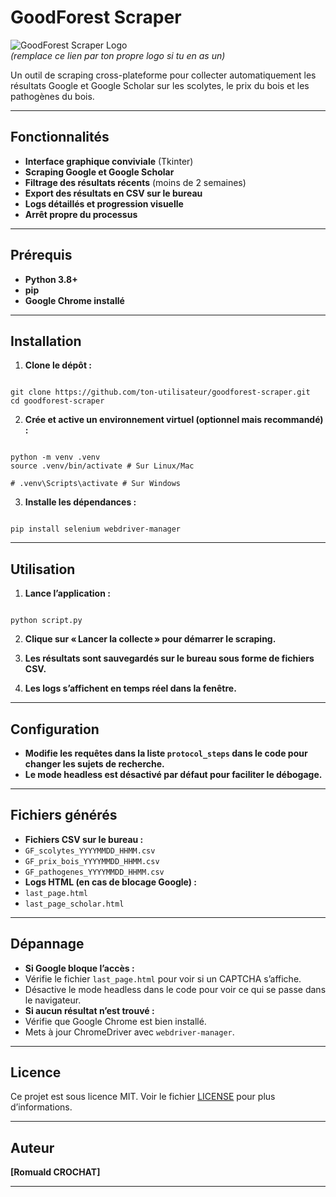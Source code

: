 # GoodForest Scraper

![GoodForest Scraper Logo](https://via.placeholder.com/150x50?text=GoodForest+Scraper)  
_(remplace ce lien par ton propre logo si tu en as un)_

Un outil de scraping cross-plateforme pour collecter automatiquement les résultats Google et Google Scholar sur les scolytes, le prix du bois et les pathogènes du bois.

---

## Fonctionnalités

- **Interface graphique conviviale** (Tkinter)
- **Scraping Google et Google Scholar**
- **Filtrage des résultats récents** (moins de 2 semaines)
- **Export des résultats en CSV sur le bureau**
- **Logs détaillés et progression visuelle**
- **Arrêt propre du processus**

---

## Prérequis

- **Python 3.8+**
- **pip**
- **Google Chrome installé**

---

## Installation

1. **Clone le dépôt :**
```

git clone https://github.com/ton-utilisateur/goodforest-scraper.git
cd goodforest-scraper

```

2. **Crée et active un environnement virtuel (optionnel mais recommandé) :**
```

python -m venv .venv
source .venv/bin/activate # Sur Linux/Mac

# .venv\Scripts\activate # Sur Windows

```

3. **Installe les dépendances :**
```

pip install selenium webdriver-manager

```

---

## Utilisation

1. **Lance l’application :**
```

python script.py

```

2. **Clique sur « Lancer la collecte » pour démarrer le scraping.**

3. **Les résultats sont sauvegardés sur le bureau sous forme de fichiers CSV.**

4. **Les logs s’affichent en temps réel dans la fenêtre.**

---

## Configuration

- **Modifie les requêtes dans la liste `protocol_steps` dans le code pour changer les sujets de recherche.**
- **Le mode headless est désactivé par défaut pour faciliter le débogage.**

---

## Fichiers générés

- **Fichiers CSV sur le bureau :**
- `GF_scolytes_YYYYMMDD_HHMM.csv`
- `GF_prix_bois_YYYYMMDD_HHMM.csv`
- `GF_pathogenes_YYYYMMDD_HHMM.csv`
- **Logs HTML (en cas de blocage Google) :**
- `last_page.html`
- `last_page_scholar.html`

---

## Dépannage

- **Si Google bloque l’accès :**
- Vérifie le fichier `last_page.html` pour voir si un CAPTCHA s’affiche.
- Désactive le mode headless dans le code pour voir ce qui se passe dans le navigateur.
- **Si aucun résultat n’est trouvé :**
- Vérifie que Google Chrome est bien installé.
- Mets à jour ChromeDriver avec `webdriver-manager`.

---

## Licence

Ce projet est sous licence MIT.
Voir le fichier [LICENSE](LICENSE) pour plus d’informations.

---

## Auteur

**[Romuald CROCHAT]**

---

```
